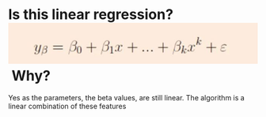 # Is this linear regression?&nbsp;<img src=../../../../../media/paste-5ee54c0b73210b66e6bfe8e30984f1b34605afab.jpg>&nbsp;Why?
Yes as the parameters, the beta values, are still linear. The algorithm is a linear combination of these features

